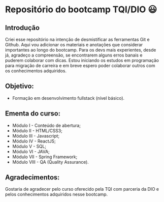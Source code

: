 # Repositório do bootcamp TQI/DIO :smiley: 

## Introdução

Criei esse repositório na intenção de desmistificar as ferramentas Git e Github. Aqui vou adicionar os materiais e anotações que considerar importantes ao longo do bootcamp.
Para os devs mais experientes, desde já, agradeço a compreensão, se encontrarem alguns erros banais e puderem colaborar com dicas. Estou iniciando os estudos em programação para migração de carreira e em breve espero poder colaborar outros com os conhecimentos adquiridos.

## Objetivo:

- Formação em desenvolvimento fullstack (nível básico).
 
## Ementa do curso:

- Módulo I - Conteúdo de abertura;
- Módulo II - HTML/CSS3;
- Módulo III - Javascript;
- Módulo IV - ReactJS;
- Módulo V - SQL;
- Módulo VI - JAVA;
- Módulo VII - Spring Framework;
- Módulo VIII - QA (Quality Assurance).

## Agradecimentos:

Gostaria de agradecer pelo curso oferecido pela TQI com parceria da DIO e pelos conhecimentos adquiridos nesse bootcamp.
